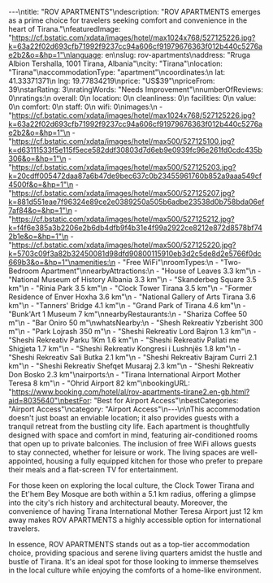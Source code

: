 ---\ntitle: "ROV APARTMENTS"\ndescription: "ROV APARTMENTS emerges as a prime choice for travelers seeking comfort and convenience in the heart of Tirana."\nfeaturedImage: "https://cf.bstatic.com/xdata/images/hotel/max1024x768/527125226.jpg?k=63a22f02d693cfb71992f9237cc94a606cf91979676363f012b440c5276ae2b2&o=&hp=1"\nlanguage: en\nslug: rov-apartments\naddress: "Rruga Albion Tershalla, 1001 Tirana, Albania"\ncity: "Tirana"\nlocation: "Tirana"\naccommodationType: "apartment"\ncoordinates:\n  lat: 41.33371371\n  lng: 19.77834219\nprice: "US$39"\npriceFrom: 39\nstarRating: 3\nratingWords: "Needs Improvement"\nnumberOfReviews: 0\nratings:\n  overall: 0\n  location: 0\n  cleanliness: 0\n  facilities: 0\n  value: 0\n  comfort: 0\n  staff: 0\n  wifi: 0\nimages:\n  - "https://cf.bstatic.com/xdata/images/hotel/max1024x768/527125226.jpg?k=63a22f02d693cfb71992f9237cc94a606cf91979676363f012b440c5276ae2b2&o=&hp=1"\n  - "https://cf.bstatic.com/xdata/images/hotel/max500/527125100.jpg?k=d63111533f5e115f5ece582ddf30803d7d6eb9e0939fc96e261fd0cdc435b306&o=&hp=1"\n  - "https://cf.bstatic.com/xdata/images/hotel/max500/527125203.jpg?k=20cdff005472daa87a6b47de9bec637c0b23455961760b852a9aaa549cf4500f&o=&hp=1"\n  - "https://cf.bstatic.com/xdata/images/hotel/max500/527125207.jpg?k=881d551eae7f96324e89ce2e0389250a505b6adbe23538d0b758bda06ef7af84&o=&hp=1"\n  - "https://cf.bstatic.com/xdata/images/hotel/max500/527125212.jpg?k=f4f6e385a3b2206e2b6db4dfb9f4b31e4f99a2922ce8212e872d8578bf742b1e&o=&hp=1"\n  - "https://cf.bstatic.com/xdata/images/hotel/max500/527125220.jpg?k=5703c09f3a82b32450081d98dfd90800115910eb3d2c5de8d2e5766f0dc669b3&o=&hp=1"\namenities:\n  - "Free WiFi"\nroomTypes:\n  - "Two-Bedroom Apartment"\nnearbyAttractions:\n  - "House of Leaves 3.3 km"\n  - "National Museum of History Albania 3.3 km"\n  - "Skanderbeg Square 3.5 km"\n  - "Rinia Park 3.5 km"\n  - "Clock Tower Tirana 3.5 km"\n  - "Former Residence of Enver Hoxha 3.6 km"\n  - "National Gallery of Arts Tirana 3.6 km"\n  - "Tanners' Bridge 4.1 km"\n  - "Grand Park of Tirana 4.6 km"\n  - "Bunk'Art 1 Museum 7 km"\nnearbyRestaurants:\n  - "Shariza Coffee 50 m"\n  - "Bar Oniro 50 m"\nwhatsNearby:\n  - "Shesh Rekreativ Yzberisht 300 m"\n  - "Park Lojrash 350 m"\n  - "Sheshi Rekreativ Lord Bajron 1.3 km"\n  - "Sheshi Rekreativ Parku 1Km 1.6 km"\n  - "Sheshi Rekreativ Pallati me Shigjeta 1.7 km"\n  - "Sheshi Rekreativ Kongresi i Lushnjës 1.8 km"\n  - "Sheshi Rekreativ Sali Butka 2.1 km"\n  - "Sheshi Rekreativ Bajram Curri 2.1 km"\n  - "Sheshi Rekreativ Shefqet Musaraj 2.3 km"\n  - "Sheshi Rekreativ Don Bosko 2.3 km"\nairports:\n  - "Tirana International Airport Mother Teresa 8 km"\n  - "Ohrid Airport 82 km"\nbookingURL: "https://www.booking.com/hotel/al/rov-apartments-tirane2.en-gb.html?aid=8035640"\nbestFor: "Best for Airport Access"\nbestCategories: "Airport Access"\ncategory: "Airport Access"\n---\n\nThis accommodation doesn't just boast an enviable location; it also provides guests with a tranquil retreat from the bustling city life. Each apartment is thoughtfully designed with space and comfort in mind, featuring air-conditioned rooms that open up to private balconies. The inclusion of free WiFi allows guests to stay connected, whether for leisure or work. The living spaces are well-appointed, housing a fully equipped kitchen for those who prefer to prepare their meals and a flat-screen TV for entertainment.

For those keen on exploring the local culture, the Clock Tower Tirana and the Et'hem Bey Mosque are both within a 5.1 km radius, offering a glimpse into the city's rich history and architectural beauty. Moreover, the convenience of having Tirana International Mother Teresa Airport just 12 km away makes ROV APARTMENTS a highly accessible option for international travelers.

In essence, ROV APARTMENTS stands out as a top-tier accommodation choice, providing spacious and serene living quarters amidst the hustle and bustle of Tirana. It's an ideal spot for those looking to immerse themselves in the local culture while enjoying the comforts of a home-like environment.